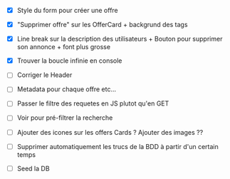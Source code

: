 - [X] Style du form pour créer une offre 
- [X] "Supprimer offre" sur les OfferCard + backgrund des tags
- [X] Line break sur la description des utilisateurs + Bouton pour supprimer son annonce + font plus grosse 
- [X] Trouver la boucle infinie en console
- [ ] Corriger le Header
- [ ] Metadata pour chaque offre etc...
- [ ] Passer le filtre des requetes en JS plutot qu'en GET
- [ ] Voir pour pré-filtrer la recherche


- [ ] Ajouter des icones sur les offers Cards ? Ajouter des images ??
- [ ] Supprimer automatiquement les trucs de la BDD à partir d'un certain temps
- [ ] Seed la DB